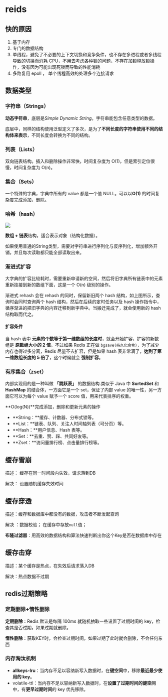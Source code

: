 # reids

## 快的原因

1. 基于内存
2. 专门的数据结构
3. 单线程，避免了不必要的上下文切换和竞争条件，也不存在多进程或者多线程导致的切换而消耗 CPU，不用去考虑各种锁的问题，不存在加锁释放锁操作，没有因为可能出现死锁而导致的性能消耗
4. 多路复用 epoll ， 单个线程高效的处理多个连接请求



## 数据类型

### 字符串（Strings）

**动态字符串**，底层是*Simple Dynamic String*。字符串能包含任意类型的数据。

底层中，同样的结构使用泛型定义了多次，是为了**不同长度的字符串使用不同的结构体来表示**，不同长度会转换为不同的结构。



### 列表（Lists）

双向链表结构。插入和删除操作非常快，时间复杂度为 O(1)，但是索引定位很慢，时间复杂度为 O(n)。



### 集合（Sets）

一个特殊的字典，字典中所有的 value 都是一个值 NULL。可以以**O(1)** 的时间复杂度完成添加，删除。



### 哈希（hash）

![](http://redisbook.com/_images/graphviz-e73003b166b90094c8c4b7abbc8d59f691f91e27.png)

**数组 + 链表**结构，适合表示对象（结构化数据）。

如果使用普通的String类型，需要对字符串进行序列化与反序列化，增加额外开销，并且每次读取都只能全部读取出来。

### 渐进式扩容

大字典的扩容比较耗时，需要重新申请新的空间，然后将旧字典所有链表中的元素重新挂接到新的数组下面，这是一个 O(n) 级别的操作。

渐进式 rehash 会在 rehash 的同时，保留新旧两个 hash 结构，如上图所示，查询时会同时查询两个 hash 结构，然后在后续的定时任务以及 hash 操作指令中，循序渐进的把旧字典的内容迁移到新字典中。当搬迁完成了，就会使用新的 hash 结构取而代之。

#### 扩容条件

当 hash 表中 **元素的个数等于第一维数组的长度时**，就会开始扩容，扩容的新数组是 **原数组大小的 2 倍**。不过如果 Redis 正在做 `bgsave(持久化命令)`，为了减少内存也得过多分离，Redis 尽量不去扩容，但是如果 hash 表非常满了，**达到了第一维数组长度的 5 倍了**，这个时候就会 **强制扩容**。



###  有序集合（zset）

内部实现用的是一种叫做 **「跳跃表」** 的数据结构.类似于 Java 中 **SortedSet** 和 **HashMap** 的结合体，一方面它是一个 set，保证了内部 value 的唯一性，另一方面它可以为每个 value 赋予一个 score 值，用来代表排序的权重。

**O(log(N))**完成添加，删除和更新元素的操作




- **String：**缓存、计数器、分布式锁等。
- **List：**链表、队列、关注人时间轴列表（可分页）等。
- **Hash：**用户信息、Hash 表等。
- **Set：**去重、赞、踩、共同好友等。
- **Zset：**访问量排行榜、点击量排行榜等。





## 缓存雪崩

描述： 缓存在同一时间段内失效，请求落到DB

解决： 设置随机缓存失效时间

## 缓存穿透

描述：缓存和数据库中都没有的数据，攻击者不断发起查询

解决 ：数据校验； 在缓存中存放`null`值；

**布隆过滤器**：用高效的数据结构和算法快速判断出你这个Key是否在数据库中存在

## 缓存击穿

描述：某个缓存是热点，在失效后请求落入DB

解决：热点数据不过期





## redis过期策略

### 定期删除+惰性删除

**定期删除**：Redis 默认是每隔 100ms 就随机抽取一些设置了过期时间的 key，检查其是否过期，如果过期就删除。

**惰性删除**：获取KEY时，会检查过期时间，如果过期了此时就会删除，不会任何东西



### 内存淘汰机制

- **allkeys-lru**：当内存不足以容纳新写入数据时，在**键空间**中，移除**最近最少使用的 key**。
- volatile-ttl：当内存不足以容纳新写入数据时，在**设置了过期时间的键空间**中，有**更早过期时间**的 key 优先移除。